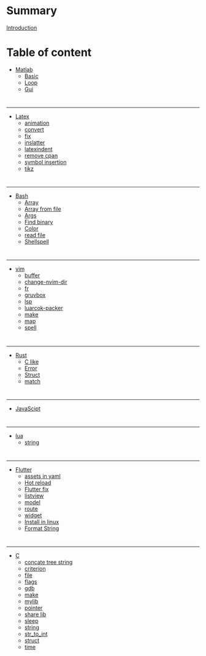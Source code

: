 # Summary
[Introduction](README.md)
# Table of content
- [Matlab](./matlab/README.md)
	- [Basic](./matlab/basic.md)
	- [Loop](./matlab/loop.md)
	- [Gui](./matlab/gui.md)
#
---
- [Latex](./latex/README.md)
	- [animation](./latex/animation.md)
	- [convert](./latex/convert.md)
	- [fix](./latex/fix.md)
	- [inslatter](./latex/inslatter.md)
	- [latexindent](./latex/latexindent.md)
	- [remove cpan](./latex/remove-cpan.md)
	- [symbol insertion](./latex/symbol-insertion.md)
	- [tikz](./latex/tikz.md)
#
---
- [Bash](./bash/README.md)
	- [Array](./bash/array.md)
	- [Array from file](./bash/array-from-file.md)
	- [Args](./bash/bash-args.md)
	- [Find binary](./bash/bash-find-binary.md)
	- [Color](./bash/color.md)
	- [read file](./bash/file.md)
	- [Shellspell](./bash/shellspell.md)
#
---
- [vim](./vim/README.md)
	- [buffer](./vim/buffer.md)
	- [change-nvim-dir](./vim/change-nvim-dir.md)
	- [fr](./vim/fr.md)
	- [gruvbox](./vim/gruvbox.md)
	- [lsp](./vim/lsp.md)
	- [luarcok-packer](./vim/luarcok-packer.md)
	- [make](./vim/make.md)
	- [map](./vim/map.md)
	- [spell](./vim/spell.md)
#
---
- [Rust](./rust/README.md)
    - [C like](./rust/c-like.md)
    - [Error](./rust/rust-error.md)
    - [Struct](./rust/struct.md)
    - [match](./rust/match.md)
#
---
- [JavaScipt](./js/README.md)
#
---
- [lua](./lua/README.md)
	- [string](./lua/string.md)
#
---
- [Flutter](./flutter/README.md)
    - [assets in yaml](./flutter/assets-in-yaml.md)
    - [Hot reload](./flutter/hot-reload.md)
    - [Flutter fix](./flutter/flutter-fix.md)
    - [listview](./flutter/listview.md)
    - [model](./flutter/model.md)
    - [route](./flutter/route.md)
    - [widget](./flutter/widget.md)
    - [Install in linux](./flutter/install-in-linux.md)
    - [Format String](./flutter/string-format.md)
#
---
- [C](./c/README.md)
	- [concate tree string](./c/concate_tree_string.md)
	- [criterion](./c/criterion.md)
	- [file](./c/file.md)
	- [flags](./c/flags.md)
	- [gdb](./c/gdb.md)
	- [make](./c/make.md)
	- [mylib](./c/mylib.md)
	- [pointer](./c/pointer.md)
	- [share lib](./c/share_lib.md)
	- [sleep](./c/sleep.md)
	- [string](./c/string.md)
	- [str_to_int](./c/str_to_int.md)
	- [struct](./c/struct.md)
	- [time](./c/time.md)
<!-- hidden ->


<!---->
<!-- # Hidden -->
<!-- - [aa]() -->
<!--     - [awk](./linux/cli_fix/awk.md) -->
<!--     - [cp and skips](./linux/cli_fix/cp.md) -->
<!--     - [Date](./linux/cli_fix/date.md) -->
<!--     - [Stow](./linux/cli_fix/stow.md) -->
<!--     - [Squashfs](./linux/cli_fix/squashfs.md) -->
<!--     - [Man](./linux/cli_fix/man.md) -->
<!--     - [adb](./linux/cli_fix/adb.md) -->
<!--     - [Grub](./linux/cli_fix/grub.md) -->
<!--     - [Fix sound](./linux/cli_fix/fix-sound.md) -->
<!--     - [Fix tmux](./linux/cli_fix/fix-tmux.md) -->
<!--     - [Fix zsh](./linux/cli_fix/fix-zsh.md) -->
<!--     - [Brightness](./linux/cli_fix/brightness.md) -->
<!--     - [Swapfile](./linux/cli_fix/swapfile.md) -->
<!--     - [PS1](./linux/cli_fix/PS1.md) -->
<!--     - [Mount](./linux/cli_fix/mount.md) -->
<!--     - [Keybroad](./linux/cli_fix/keybroad.md) -->
<!--     - [Wayland](./linux/cli_fix/wayland.md) -->
<!--     - [pc info](./linux/cli_fix/info.md) -->
<!--     - [Chroot GUI](./linux/cli_fix/chroot_GUI.md) -->
<!--     - [Chroot To Bsd](./linux/cli_fix/chroot_ToBsd.md) -->
<!--     - [Class of windows](./linux/cli_fix/class-windows.md) -->
<!--     - [How to virifi sig](./linux/cli_fix/how-to-virifi.sig.md) -->
<!--     - [du](./linux/cli_fix/du-h.md) -->
<!--     - [Screanshot](./linux/cli_fix/screanshot.md) -->
<!-- - [Sleep and Hibernation](./linux/cli_fix/sleep.md) -->

